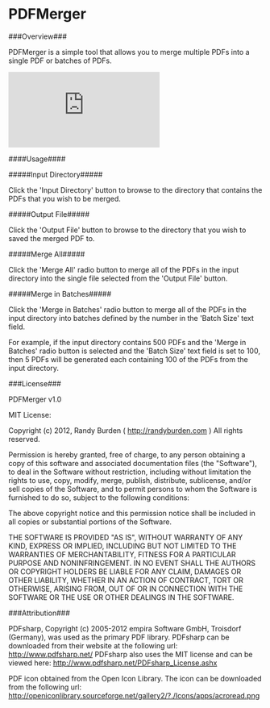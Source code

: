 PDFMerger
=========

###Overview###

PDFMerger is a simple tool that allows you to merge multiple PDFs into a single PDF or batches of PDFs.

![Screenshot](https://github.com/randyburden/PDFMerger/raw/master/assets/screenshot.pdf)

####Usage####

#####Input Directory#####

Click the 'Input Directory' button to browse to the directory that contains the PDFs that you wish to be merged.

#####Output File#####

Click the 'Output File' button to browse to the directory that you wish to saved the merged PDF to.

#####Merge All#####

Click the 'Merge All' radio button to merge all of the PDFs in the input directory into the single file selected from the 'Output File' button.

#####Merge in Batches#####

Click the 'Merge in Batches' radio button to merge all of the PDFs in the input directory into batches defined by the number in the 'Batch Size' text field. 

For example, if the input directory contains 500 PDFs and the 'Merge in Batches' radio button is selected and the 'Batch Size' text field is set to 100, then 5 PDFs will be generated each containing 100 of the PDFs from the input directory.

###License###

PDFMerger v1.0

MIT License:
   
Copyright (c) 2012, Randy Burden ( http://randyburden.com )
All rights reserved.

Permission is hereby granted, free of charge, to any person obtaining a copy of this software and 
associated documentation files (the "Software"), to deal in the Software without restriction, including 
without limitation the rights to use, copy, modify, merge, publish, distribute, sublicense, and/or sell 
copies of the Software, and to permit persons to whom the Software is furnished to do so, subject to the 
following conditions:

The above copyright notice and this permission notice shall be included in all copies or substantial 
portions of the Software.

THE SOFTWARE IS PROVIDED "AS IS", WITHOUT WARRANTY OF ANY KIND, EXPRESS OR IMPLIED, INCLUDING BUT NOT 
LIMITED TO THE WARRANTIES OF MERCHANTABILITY, FITNESS FOR A PARTICULAR PURPOSE AND NONINFRINGEMENT. IN 
NO EVENT SHALL THE AUTHORS OR COPYRIGHT HOLDERS BE LIABLE FOR ANY CLAIM, DAMAGES OR OTHER LIABILITY, 
WHETHER IN AN ACTION OF CONTRACT, TORT OR OTHERWISE, ARISING FROM, OUT OF OR IN CONNECTION WITH THE 
SOFTWARE OR THE USE OR OTHER DEALINGS IN THE SOFTWARE. 

###Attribution###

PDFsharp, Copyright (c) 2005-2012 empira Software GmbH, Troisdorf (Germany), was used as the primary PDF library. PDFsharp can be downloaded from their website at the following url: http://www.pdfsharp.net/ 
PDFsharp also uses the MIT license and can be viewed here: http://www.pdfsharp.net/PDFsharp_License.ashx 

PDF icon obtained from the Open Icon Library. The icon can be downloaded from the following url: http://openiconlibrary.sourceforge.net/gallery2/?./Icons/apps/acroread.png 
